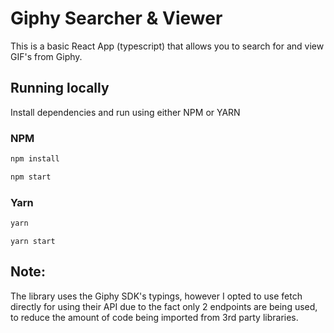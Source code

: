 # Giphy Searcher & Viewer

This is a basic React App (typescript) that allows you to search for and view GIF's from Giphy.

## Running locally

Install dependencies and run using either NPM or YARN

### NPM
```bash
npm install
```
```bash
npm start
```

### Yarn
```bash
yarn
```
```
yarn start
```

## Note:
The library uses the Giphy SDK's typings, however I opted to use fetch directly for using their API due to the fact only 2 endpoints are being used, to reduce the amount of code being imported from 3rd party libraries.